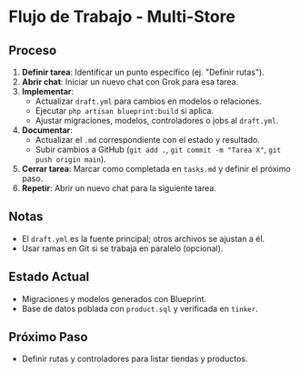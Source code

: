 # Flujo de Trabajo - Multi-Store

## Proceso
1. **Definir tarea**: Identificar un punto específico (ej. "Definir rutas").
2. **Abrir chat**: Iniciar un nuevo chat con Grok para esa tarea.
3. **Implementar**:
   - Actualizar `draft.yml` para cambios en modelos o relaciones.
   - Ejecutar `php artisan blueprint:build` si aplica.
   - Ajustar migraciones, modelos, controladores o jobs al `draft.yml`.
4. **Documentar**:
   - Actualizar el `.md` correspondiente con el estado y resultado.
   - Subir cambios a GitHub (`git add .`, `git commit -m "Tarea X"`, `git push origin main`).
5. **Cerrar tarea**: Marcar como completada en `tasks.md` y definir el próximo paso.
6. **Repetir**: Abrir un nuevo chat para la siguiente tarea.

## Notas
- El `draft.yml` es la fuente principal; otros archivos se ajustan a él.
- Usar ramas en Git si se trabaja en paralelo (opcional).

## Estado Actual
- Migraciones y modelos generados con Blueprint.
- Base de datos poblada con `product.sql` y verificada en `tinker`.

## Próximo Paso
- Definir rutas y controladores para listar tiendas y productos.